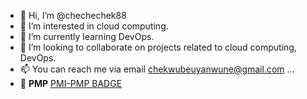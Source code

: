 - 👋 Hi, I’m @chechechek88
- 👀 I’m interested in cloud computing.
- 🌱 I’m currently learning DevOps.
- 💞️ I’m looking to collaborate on projects related to cloud computing, DevOps.
- 📫 You can reach me via email chekwubeuyanwune@gmail.com ...
- 🥇 **PMP** [PMI-PMP BADGE](https://www.credly.com/badges/08595a58-a557-4b92-8f5d-1265bd96625f)

<!---
chechechek88/chechechek88 is a ✨ special ✨ repository because its `README.md` (this file) appears on your GitHub profile.
You can click the Preview link to take a look at your changes.
--->
